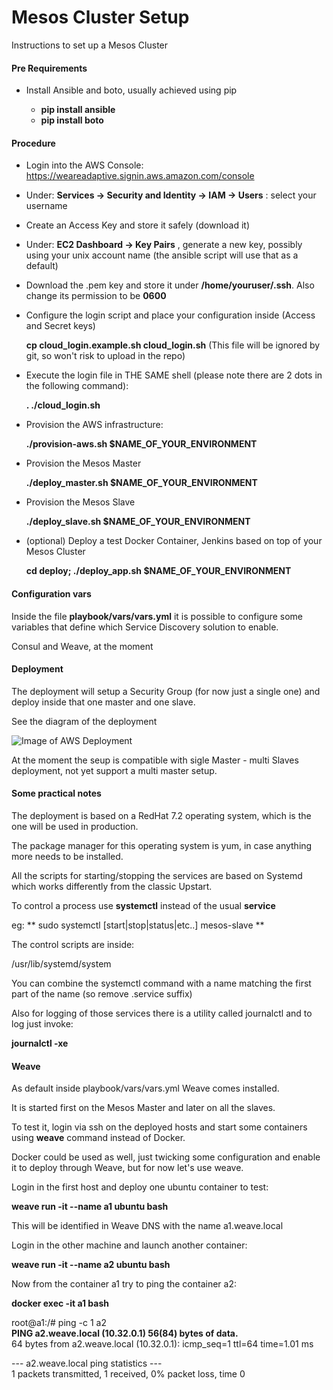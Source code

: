 Mesos Cluster Setup
============

Instructions to set up a Mesos Cluster

#### Pre Requirements

- Install Ansible and boto, usually achieved using pip

  * **pip install ansible**
  * **pip install boto**


#### Procedure

- Login into the AWS Console: https://weareadaptive.signin.aws.amazon.com/console

- Under: **Services -> Security and Identity -> IAM -> Users** : select your username

- Create an Access Key and store it safely (download it)

- Under: **EC2 Dashboard -> Key Pairs** , generate a new key, possibly using your unix account name (the ansible script will use that as a default)

- Download the .pem key and store it under **/home/youruser/.ssh**. Also change its permission to be **0600**

- Configure the login script and place your configuration inside (Access and Secret keys)

  **cp cloud_login.example.sh cloud_login.sh**    (This file will be ignored by git, so won't risk to upload in the repo)
  
  
- Execute the login file in THE SAME shell (please note there are 2 dots in the following command):

  **. ./cloud_login.sh**

- Provision the AWS infrastructure:
 
  **./provision-aws.sh $NAME_OF_YOUR_ENVIRONMENT**

- Provision the Mesos Master

  **./deploy_master.sh $NAME_OF_YOUR_ENVIRONMENT**

- Provision the Mesos Slave

  **./deploy_slave.sh $NAME_OF_YOUR_ENVIRONMENT**

- (optional) Deploy a test Docker Container, Jenkins based on top of your Mesos Cluster

  **cd deploy; ./deploy_app.sh $NAME_OF_YOUR_ENVIRONMENT**


#### Configuration vars

Inside the file **playbook/vars/vars.yml** it is possible to configure some variables that define which Service Discovery solution to enable.

Consul and Weave, at the moment 

#### Deployment

The deployment will setup a Security Group (for now just a single one) and deploy inside that one master and one slave.

See the diagram of the deployment

![Image of AWS Deployment](https://github.com/AdaptiveConsulting/JPMC-Cloud/blob/master/mesos-cloud/mesos-software/documentation/Mesos-AWS-Architecture.png)


At the moment the seup is compatible with sigle Master - multi Slaves deployment, not yet support a multi master setup.


#### Some practical notes

The deployment is based on a RedHat 7.2 operating system, which is the one will be used in production.

The package manager for this operating system is yum, in case anything more needs to be installed.

All the scripts for starting/stopping the services are based on Systemd which works differently from the classic Upstart.

To control a process use **systemctl** instead of the usual __service__

eg: ** sudo systemctl [start|stop|status|etc..] mesos-slave **

The control scripts  are inside:

/usr/lib/systemd/system

You can combine the systemctl command with a name matching the first part of the name (so remove .service suffix)

Also for logging of those services there is a utility called journalctl and to log just invoke:

**journalctl -xe**

#### Weave

As default inside playbook/vars/vars.yml Weave comes installed.

It is started first on the Mesos Master and later on all the slaves.

To test it, login via ssh on the deployed hosts and start some containers using **weave** command instead of Docker.

Docker could be used as well, just twicking some configuration and enable it to deploy through Weave, but for now let's use weave.

Login in the first host and deploy one ubuntu container to test:

**weave run -it --name a1 ubuntu bash**

This will be identified in Weave DNS with the name a1.weave.local

Login in the other machine and launch another container:

**weave run -it --name a2 ubuntu bash**

Now from the container a1 try to ping the container a2:

**docker exec -it a1 bash**

root@a1:/# ping -c 1 a2 <br />
**PING a2.weave.local (10.32.0.1) 56(84) bytes of data.**<br />
64 bytes from a2.weave.local (10.32.0.1): icmp_seq=1 ttl=64 time=1.01 ms<br />

--- a2.weave.local ping statistics ---<br />
1 packets transmitted, 1 received, 0% packet loss, time 0
